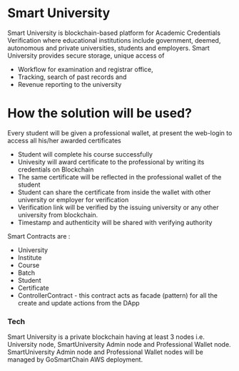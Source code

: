 # Smart University
Smart University is blockchain-based platform for Academic Credentials Verification where educational institutions include government, deemed, autonomous and private universities, students and employers. Smart University provides secure storage, unique access of
   - Workflow for examination and registrar office,
   - Tracking, search of past records and
   - Revenue reporting to the university

# How the solution will be used?
Every student will be given a professional wallet, at present the web-login to access all his/her awarded certificates
- Student will complete his course successfully
- Univesity will award certificate to the professional by writing its credentials on Blockchain
- The same certificate will be reflected in the professional wallet of the student
- Student can share the certificate from inside the wallet with other university or employer for verification
- Verification link will be verified by the issuing university or any other university from blockchain.
- Timestamp and authenticity will be shared with verifying authority

Smart Contracts are :
  - University
  - Institute
  - Course
  - Batch
  - Student
  - Certificate
  - ControllerContract - this contract acts as facade (pattern) for all the create and update actions from the DApp

### Tech
Smart University is a private blockchain having at least 3 nodes i.e. University node, SmartUniversity Admin node and Professional Wallet node. SmartUniversity Admin node and Professional Wallet nodes will be managed by GoSmartChain AWS deployment.
